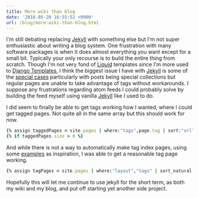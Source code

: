 ```yaml
---
title: More wiki than blog
date: '2018-05-20 16:55:52 +0900'
url: /blog/more-wiki-than-blog.html
---
```


I'm still debating replacing [Jekyll] with something else but I'm not super enthusiastic about writing a blog system. One frustration with many software packages is when it does almost everything you want except for a small bit. Typically your only recourse is to build the entire thing from scratch. Though I'm not very fond of [Liquid] templates since I'm more used to [Django Templates], I think the biggest issue I have with [Jekyll] is some of the [special cases] particularly with posts being special collections but regular pages are unable to take advantage of tags without workarounds. I suppose any frustrations regarding atom feeds I could probably solve by building the feed myself using vanilla [Jekyll] like I used to do.

I did seem to finally be able to get tags working how I wanted, where I could get tagged pages. Not quite all in the same array but this should work for now.

```ruby
{% assign taggedPages = site.pages | where:"tags",page.tag | sort:"url" %}
{% if taggedPages.size > 0 %}
```

And while there is not a way to automatically make tag index pages, using some [examples] as inspiration, I was able to get a reasonable tag page working.

```ruby
{% assign tagPages = site.pages | where:"layout","tags" | sort_natural:"url"%}
```

Hopefully this will let me continue to use jekyll for the short term, as both my wiki and my blog, and put off starting yet another side project.

[django templates]: https://docs.djangoproject.com/en/2.0/ref/templates/language/
[examples]: https://kylewbanks.com/blog/creating-category-pages-in-jekyll-without-plugins
[jekyll]: https://jekyllrb.com/
[liquid]: https://shopify.github.io/liquid/
[special cases]: https://github.com/jekyll/jekyll/pull/5857
